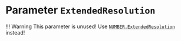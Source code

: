 # Parameter `ExtendedResolution`

!!! Warning
    This parameter is unused!
    Use [`NUMBER.ExtendedResolution`](../Parameters/#PostProcessing-NUMBER.ExtendedResolution) instead!
